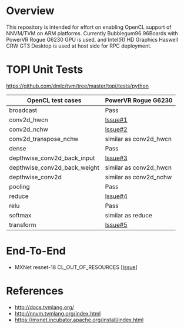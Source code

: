 Overview
============
This repository is intended for effort on enabling OpenCL support of NNVM/TVM on ARM platforms. Currently Bubblegum96 96Boards with PowerVR Rogue G6230 GPU is used, and Intel(R) HD Graphics Haswell CRW GT3 Desktop is used at host side for RPC deployment.

TOPI Unit Tests
===================
https://github.com/dmlc/tvm/tree/master/topi/tests/python

| OpenCL test cases | PowerVR Rogue G6230 |
| ----------------- | ------------------- |
| broadcast         | Pass |
| conv2d_hwcn       | [Issue#1](https://github.com/JammyZhou/nnvm-tvm-cl/issues/1) |
| conv2d_nchw       | [Issue#2](https://github.com/JammyZhou/nnvm-tvm-cl/issues/2) |
| conv2d_transpose_nchw | similar as conv2d_hwcn |
| dense             | Pass |
| depthwise_conv2d_back_input | [Issue#3](https://github.com/JammyZhou/nnvm-tvm-cl/issues/3) |
| depthwise_conv2d_back_weight| similar as conv2d_hwcn |
| depthwise_conv2d  | similar as conv2d_nchw |
| pooling           | Pass |
| reduce            | [Issue#4](https://github.com/JammyZhou/nnvm-tvm-cl/issues/4) |
| relu              | Pass |
| softmax           | similar as reduce |
| transform         | [Issue#5](https://github.com/JammyZhou/nnvm-tvm-cl/issues/5) |

End-To-End
============
- MXNet resnet-18 CL_OUT_OF_RESOURCES [[Issue](https://github.com/dmlc/tvm/issues/761)]

References
============
- http://docs.tvmlang.org/
- http://nnvm.tvmlang.org/index.html
- https://mxnet.incubator.apache.org/install/index.html
